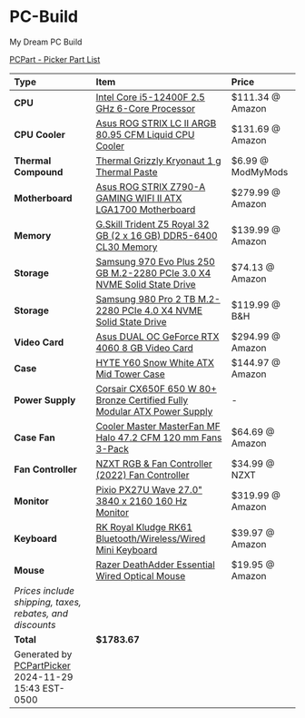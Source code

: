 # PC-Build
My Dream PC Build


[PCPart - Picker Part List](https://pcpartpicker.com/list/zxMzYd)

Type|Item|Price
:----|:----|:----
**CPU** | [Intel Core i5-12400F 2.5 GHz 6-Core Processor](https://pcpartpicker.com/product/pQNxFT/intel-core-i5-12400f-25-ghz-6-core-processor-bx8071512400f) | $111.34 @ Amazon 
**CPU Cooler** | [Asus ROG STRIX LC II ARGB 80.95 CFM Liquid CPU Cooler](https://pcpartpicker.com/product/Q2D7YJ/asus-rog-strix-lc-ii-argb-8095-cfm-liquid-cpu-cooler-rog-strix-lc-ii-360-argb-white-edition) | $131.69 @ Amazon 
**Thermal Compound** | [Thermal Grizzly Kryonaut 1 g Thermal Paste](https://pcpartpicker.com/product/XHqbt6/thermal-grizzly-kryonaut-1-g-thermal-paste-tg-k-001-rs) | $6.99 @ ModMyMods 
**Motherboard** | [Asus ROG STRIX Z790-A GAMING WIFI II ATX LGA1700 Motherboard](https://pcpartpicker.com/product/p8P8TW/asus-rog-strix-z790-a-gaming-wifi-ii-atx-lga1700-motherboard-rog-strix-z790-a-gaming-wifi-ii) | $279.99 @ Amazon 
**Memory** | [G.Skill Trident Z5 Royal 32 GB (2 x 16 GB) DDR5-6400 CL30 Memory](https://pcpartpicker.com/product/s3fxFT/gskill-trident-z5-royal-32-gb-2-x-16-gb-ddr5-6400-cl30-memory-f5-6400j3039g16gx2-tr5s) | $139.99 @ Amazon 
**Storage** | [Samsung 970 Evo Plus 250 GB M.2-2280 PCIe 3.0 X4 NVME Solid State Drive](https://pcpartpicker.com/product/BDYLrH/samsung-970-evo-plus-250-gb-m2-2280-nvme-solid-state-drive-mz-v7s250bam) | $74.13 @ Amazon 
**Storage** | [Samsung 980 Pro 2 TB M.2-2280 PCIe 4.0 X4 NVME Solid State Drive](https://pcpartpicker.com/product/f3cRsY/samsung-980-pro-2-tb-m2-2280-nvme-solid-state-drive-mz-v8p2t0bam) | $119.99 @ B&H 
**Video Card** | [Asus DUAL OC GeForce RTX 4060 8 GB Video Card](https://pcpartpicker.com/product/qpzXsY/asus-dual-oc-geforce-rtx-4060-8-gb-video-card-dual-rtx4060-o8g-white) | $294.99 @ Amazon 
**Case** | [HYTE Y60 Snow White ATX Mid Tower Case](https://pcpartpicker.com/product/3JfxFT/hyte-y60-snow-white-atx-mid-tower-case-cs-hyte-y60-ww) | $144.97 @ Amazon 
**Power Supply** | [Corsair CX650F 650 W 80+ Bronze Certified Fully Modular ATX Power Supply](https://pcpartpicker.com/product/QRQfrH/corsair-cx650f-650-w-80-bronze-certified-fully-modular-atx-power-supply-cp-9020226-na) |-
**Case Fan** | [Cooler Master MasterFan MF Halo 47.2 CFM 120 mm Fans 3-Pack](https://pcpartpicker.com/product/FXPQzy/cooler-master-masterfan-mf-halo-472-cfm-120-mm-fans-3-pack-mfl-b2dw-183pa-r1) | $64.69 @ Amazon 
**Fan Controller** | [NZXT RGB & Fan Controller (2022) Fan Controller](https://pcpartpicker.com/product/vB8bt6/nzxt-rgb-fan-controller-2022-fan-controller-ac-crfr0-b1) | $34.99 @ NZXT 
**Monitor** | [Pixio PX27U Wave 27.0" 3840 x 2160 160 Hz Monitor](https://pcpartpicker.com/product/kFcgXL/pixio-px27u-wave-270-3840-x-2160-160-hz-monitor-px27uwavew) | $319.99 @ Amazon 
**Keyboard** | [RK Royal Kludge RK61 Bluetooth/Wireless/Wired Mini Keyboard](https://pcpartpicker.com/product/6yQKHx/rk-royal-kludge-rk61-bluetoothwirelesswired-mini-keyboard-093348322) | $39.97 @ Amazon 
**Mouse** | [Razer DeathAdder Essential Wired Optical Mouse](https://pcpartpicker.com/product/pFcG3C/razer-deathadder-essential-wired-optical-mouse-rz01-03850200-r3u1) | $19.95 @ Amazon 
 | *Prices include shipping, taxes, rebates, and discounts* |
 | **Total** | **$1783.67**
 | Generated by [PCPartPicker](https://pcpartpicker.com) 2024-11-29 15:43 EST-0500 |
